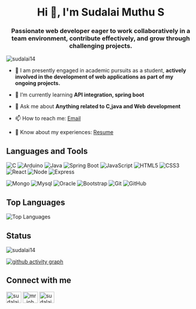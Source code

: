 <h1 align="center">Hi 👋, I'm Sudalai Muthu S</h1>
<h3 align="center">Passionate web developer eager to work collaboratively in a team environment, contribute effectively, and grow through challenging projects.</h3>

<p align="left"> <img src="https://komarev.com/ghpvc/?username=sudalai14&label=Profile%20views&color=0e75b6&style=flat" alt="sudalai14" /> </p>


- 🔭 I am presently engaged in academic pursuits as a student, **actively involved in the development of web applications as part of my ongoing projects.**

- 🌱 I’m currently learning **API integration, spring boot**

- 💬 Ask me about **Anything related to C,java and Web development**

- 📫 How to reach me: [Email](mailto:mailtomuthu2002@gmail.com)

- 📄 Know about my experiences: [Resume](https://drive.google.com/file/d/1euzgap9QQx-aK16cMUmXaP00bnGmwAGn/view?usp=drive_link)

## Languages and Tools

![C](https://img.shields.io/badge/-C-black?style=flat&logo=c)
![Arduino](https://img.shields.io/badge/-Arduino-black?style=flat&logo=arduino)
![Java](https://img.shields.io/badge/-Java-black?style=flat&logo=java)
![Spring Boot](https://img.shields.io/badge/-Spring%20Boot-black?style=flat&logo=spring-boot)
![JavaScript](https://img.shields.io/badge/-JavaScript-black?style=flat&logo=javascript)
![HTML5](https://img.shields.io/badge/-HTML5-black?style=flat&logo=html5)
![CSS3](https://img.shields.io/badge/-CSS3-black?style=flat&logo=css3)
![React](https://img.shields.io/badge/-React-black?style=flat&logo=react)
![Node](https://img.shields.io/badge/-Node.js-black?style=flat&logo=node.js)
![Express](https://img.shields.io/badge/Express-black?logo=Express)

![Mongo](https://img.shields.io/badge/-Mongodb-black?style=flat&logo=mongodb)
![Mysql](https://img.shields.io/badge/-Mysql-black?style=flat&logo=mysql)
![Oracle](https://img.shields.io/badge/-Oracle-black?style=flat&logo=oracle)
![Bootstrap](https://img.shields.io/badge/-Bootstrap-black?style=flat&logo=bootstrap)
![Git](https://img.shields.io/badge/-Git-black?style=flat&logo=git)
![GitHub](https://img.shields.io/badge/-GitHub-black?style=flat&logo=github)

## Top Languages
![Top Languages](https://github-readme-stats.vercel.app/api/top-langs/?username=sudalai14&layout=compact&theme=dark)

## Status
<p><img align="center" src="https://github-readme-streak-stats.herokuapp.com/?user=sudalai14&theme=dark" alt="sudalai14" /></p>

[![github activity graph](https://github-readme-activity-graph.vercel.app/graph?username=sudalai14&bg_color=000000&color=ffffff&line=51f565&point=ffffff&area=true&hide_border=true)](https://github.com/ashutosh00710/github-readme-activity-graph)

## Connect with me
<p align="left">
<a href="https://linkedin.com/in/sudalai muthu s" target="blank"><img align="center" src="https://raw.githubusercontent.com/rahuldkjain/github-profile-readme-generator/master/src/images/icons/Social/linked-in-alt.svg" alt="sudalai muthu s" height="30" width="40" /></a>
<a href="https://instagram.com/mr_john_sm_" target="blank"><img align="center" src="https://raw.githubusercontent.com/rahuldkjain/github-profile-readme-generator/master/src/images/icons/Social/instagram.svg" alt="mr_john_sm_" height="30" width="40" /></a>
<a href="https://www.leetcode.com/sudalaimuthusundaram" target="blank"><img align="center" src="https://raw.githubusercontent.com/rahuldkjain/github-profile-readme-generator/master/src/images/icons/Social/leet-code.svg" alt="sudalaimuthusundaram" height="30" width="40" /></a>
</p>




